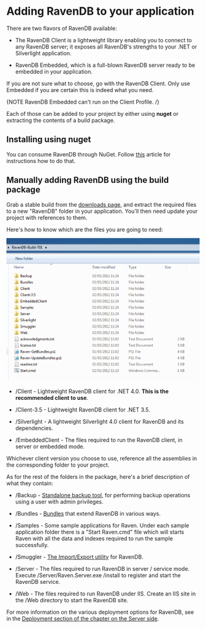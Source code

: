 # Adding RavenDB to your application

There are two flavors of RavenDB available:

* The RavenDB Client is a lightweight library enabling you to connect to any RavenDB server; it exposes all RavenDB's strengths to your .NET or Silverlight application.

* RavenDB Embedded, which is a full-blown RavenDB server ready to be embedded in your application.

If you are not sure what to choose, go with the RavenDB Client. Only use Embedded if you are certain this is indeed what you need.

{NOTE RavenDB Embedded can't run on the Client Profile. /}

Each of those can be added to your project by either using **nuget** or extracting the contents of a build package.

## Installing using nuget

You can consume RavenDB through NuGet. Follow [this](http://ravendb.net/docs/2.0/intro/quickstart/adding-ravendb-through-nuget) article for instructions how to do that.

## Manually adding RavenDB using the build package

Grab a stable build from the [downloads page](http://ravendb.net/download), and extract the required files to a new "RavenDB" folder in your application. You'll then need update your project with references to them.

Here's how to know which are the files you are going to need:

![The folder structure in a RavenDB build package](images\build_package.png)

* /Client - Lightweight RavenDB client for .NET 4.0. **This is the recommended client to use**.

* /Client-3.5 - Lightweight RavenDB client for .NET 3.5.

* /Silverlight - A lightweight Silverlight 4.0 client for RavenDB and its dependencies.

* /EmbeddedClient - The files required to run the RavenDB client, in server or embedded mode.

Whichever client version you choose to use, reference all the assemblies in the corresponding folder to your project.

As for the rest of the folders in the package, here's a brief description of what they contain:

* /Backup - [Standalone backup tool](../../server/administration/backup-restore), for performing backup operations using a user with admin privileges.

* /Bundles - [Bundles](../../server/bundles) that extend RavenDB in various ways.

* /Samples - Some sample applications for Raven. Under each sample application folder there is a "Start Raven.cmd" file which will starts Raven with all the data and indexes required to run the sample successfully.

* /Smuggler - [The Import/Export utility](../../server/administration/export-import) for RavenDB.

* /Server - The files required to run RavenDB in server / service mode. Execute /Server/Raven.Server.exe /install to register and start the RavenDB service.

* /Web - The files required to run RavenDB under IIS. Create an IIS site in the /Web directory to start the RavenDB site.

For more information on the various deployment options for RavenDB, see in the [Deployment section of the chapter on the Server side](../../server/deployment).